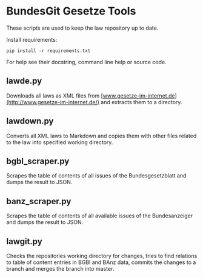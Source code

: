 BundesGit Gesetze Tools
=======================

These scripts are used to keep the law repository up to date.

Install requirements:

    pip install -r requirements.txt


For help see their docstring, command line help or source code.

## lawde.py

Downloads all laws as XML files from
[www.gesetze-im-internet.de](http://www.gesetze-im-internet.de/)
and extracts them to a directory.


## lawdown.py

Converts all XML laws to Markdown and copies them with other files related
to the law into specified working directory.


## bgbl_scraper.py

Scrapes the table of contents of all issues of the Bundesgesetzblatt and dumps
the result to JSON.


## banz_scraper.py

Scrapes the table of contents of all available issues of the Bundesanzeiger and
dumps the result to JSON.


## lawgit.py

Checks the repositories working directory for changes, tries to find relations
to table of content entries in BGBl and BAnz data, commits the changes to a branch
and merges the branch into master.